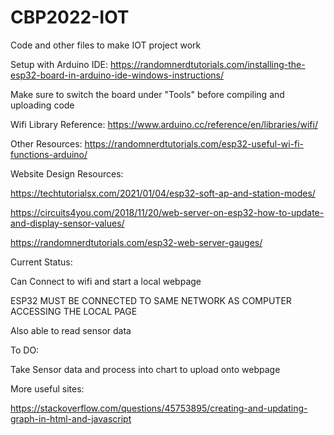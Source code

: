 # CBP2022-IOT
Code and other files to make IOT project work

Setup with Arduino IDE:
https://randomnerdtutorials.com/installing-the-esp32-board-in-arduino-ide-windows-instructions/

Make sure to switch the board under "Tools" before compiling and uploading code

Wifi Library Reference:
https://www.arduino.cc/reference/en/libraries/wifi/

Other Resources:
https://randomnerdtutorials.com/esp32-useful-wi-fi-functions-arduino/

Website Design Resources:

https://techtutorialsx.com/2021/01/04/esp32-soft-ap-and-station-modes/

https://circuits4you.com/2018/11/20/web-server-on-esp32-how-to-update-and-display-sensor-values/

https://randomnerdtutorials.com/esp32-web-server-gauges/


Current Status:

Can Connect to wifi and start a local webpage 

ESP32 MUST BE CONNECTED TO SAME NETWORK AS COMPUTER ACCESSING THE LOCAL PAGE

Also able to read sensor data

To DO: 

Take Sensor data and process into chart to upload onto webpage


More useful sites:

https://stackoverflow.com/questions/45753895/creating-and-updating-graph-in-html-and-javascript


